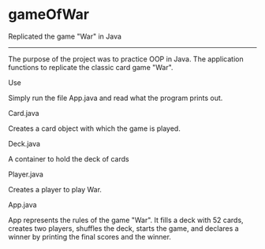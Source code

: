 # gameOfWar
Replicated the game "War" in Java

----------------------------------

The purpose of the project was to practice OOP in Java. The application functions to replicate the classic card game "War".


Use

Simply run the file App.java and read what the program prints out.


Card.java

Creates a card object with which the game is played.


Deck.java

A container to hold the deck of cards


Player.java

Creates a player to play War.


App.java

App represents the rules of the game "War". It fills a deck with 52 cards, creates two players, shuffles the deck,
starts the game, and declares a winner by printing the final scores and the winner.
